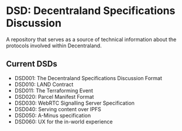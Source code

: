 # DSD: Decentraland Specifications Discussion

A repository that serves as a source of technical information about the
protocols involved within Decentraland.

## Current DSDs

* DSD001: The Decentraland Specifications Discussion Format
* DSD010: LAND Contract
* DSD011: The Terraforming Event
* DSD020: Parcel Manifest Format
* DSD030: WebRTC Signalling Server Specification
* DSD040: Serving content over IPFS
* DSD050: A-Minus specification
* DSD060: UX for the in-world experience
